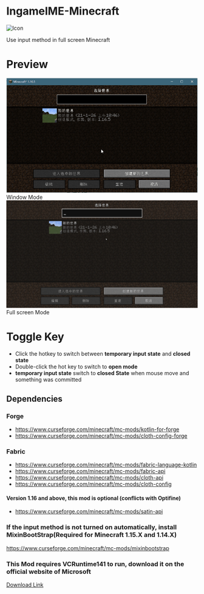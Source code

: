 # IngameIME-Minecraft
![Icon](https://github.com/Windmill-City/IngameIME-Minecraft/raw/master/IngameIME-Icon.png)

Use input method in full screen Minecraft
# Preview

![Window Mode](https://github.com/Windmill-City/IngameIME-Minecraft/raw/master/Docs/WindowInput.gif)
Window Mode
![Full screen Mode](https://github.com/Windmill-City/IngameIME-Minecraft/raw/master/Docs/FullScreenInput.gif)
Full screen Mode
# Toggle Key

- Click the hotkey to switch between **temporary input state** and **closed state**
- Double-click the hot key to switch to **open mode**
- **temporary input state** switch to **closed State** when mouse move and something was committed
## Dependencies

### Forge

- https://www.curseforge.com/minecraft/mc-mods/kotlin-for-forge
- https://www.curseforge.com/minecraft/mc-mods/cloth-config-forge

### Fabric

- https://www.curseforge.com/minecraft/mc-mods/fabric-language-kotlin
- https://www.curseforge.com/minecraft/mc-mods/fabric-api
- https://www.curseforge.com/minecraft/mc-mods/cloth-api
- https://www.curseforge.com/minecraft/mc-mods/cloth-config

#### Version 1.16 and above, this mod is optional (conflicts with Optifine)

- https://www.curseforge.com/minecraft/mc-mods/satin-api

### If the input method is not turned on automatically, install MixinBootStrap(Required for Minecraft 1.15.X and 1.14.X)

https://www.curseforge.com/minecraft/mc-mods/mixinbootstrap

### This Mod requires VCRuntime141 to run, download it on the official website of Microsoft

[Download Link](https://support.microsoft.com/en-us/topic/the-latest-supported-visual-c-downloads-2647da03-1eea-4433-9aff-95f26a218cc0)
